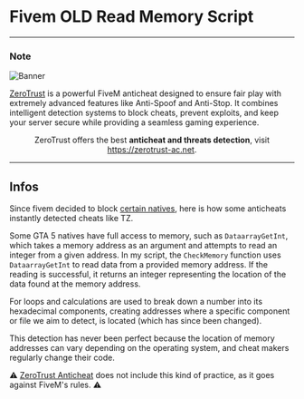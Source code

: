 # Fivem OLD Read Memory Script

---

### Note

![Banner](https://i.postimg.cc/4NhQT5Yz/Screenshot-9.png)

[ZeroTrust](https://zerotrust.tebex.io/package/6603820) is a powerful FiveM anticheat designed to ensure fair play with extremely advanced features like Anti-Spoof and Anti-Stop. It combines intelligent detection systems to block cheats, prevent exploits, and keep your server secure while providing a seamless gaming experience.

<p align='center'>
  ZeroTrust offers the best <b>anticheat and threats detection</b>, visit <a href="https://zerotrust-ac.net">https://zerotrust-ac.net</a>.
</p>

---

## Infos

Since fivem decided to block [certain natives](https://github.com/citizenfx/fivem/blob/master/code/components/rage-scripting-five/src/scrEngine.cpp#L34), here is how some anticheats instantly detected cheats like TZ. 

Some GTA 5 natives have full access to memory, such as `DataarrayGetInt`, which takes a memory address as an argument and attempts to read an integer from a given address. In my script, the `CheckMemory` function uses `DataarrayGetInt` to read data from a provided memory address. If the reading is successful, it returns an integer representing the location of the data found at the memory address.

For loops and calculations are used to break down a number into its hexadecimal components, creating addresses where a specific component or file we aim to detect, is located (which has since been changed).

This detection has never been perfect because the location of memory addresses can vary depending on the operating system, and cheat makers regularly change their code.

⚠ [ZeroTrust Anticheat](https://zerotrust-ac.net) does not include this kind of practice, as it goes against FiveM's rules. ⚠
